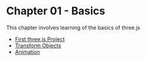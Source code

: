 # Chapter 01 - Basics
This chapter involves learning of the basics of three.js

 - [First three.js Project](https://github.com/DvbyDt/Learning-Three.js/tree/main/Chapter%2001-%20Basics/First%20Three.js%20Project/First%20Three.js%20Project)
 - [Transform Objects](https://github.com/DvbyDt/Learning-Three.js/tree/main/Chapter%2001-%20Basics/Transform%20objects/Transform%20objects)
 - [Animation](https://github.com/DvbyDt/Learning-Three.js/tree/main/Chapter%2001-%20Basics/Animations/Animations)

